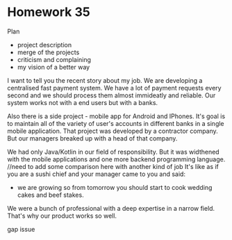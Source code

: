 # Homework 35

Plan
- project description
- merge of the projects
- criticism and complaining
- my vision of a better way



I want to tell you the recent story about my job.
We are developing a centralised fast payment system.
We have a lot of payment requests every second and we should process them almost immideatly and reliable. 
Our system works not with a end users but with a banks.

Also there is a side project - mobile app for Android and IPhones.
It's goal is to maintain all of the variety of user's accounts in different banks in a single mobile application.
That project was developed by a contractor company.
But our managers breaked up with a head of that company.

We had only Java/Kotlin in our field of responsibility.
But it was widthened with the mobile applications and one more backend programming language.
//need to add some comparison here with another kind of job
It's like as if you are a sushi chief and your manager came to you and said: 
- we are growing so from tomorrow you should start to cook wedding cakes and beef stakes.

We were a bunch of professional with a deep expertise in a narrow field.
That's why our product works so well.


gap
issue




